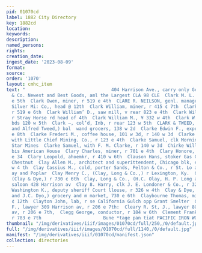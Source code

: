 ```yaml
---
pid: 01070cd
label: 1882 City Directory
key: 1882cd
location: 
keywords: 
description: 
named_persons: 
rights: 
creation_date: 
ingest_date: '2023-08-09'
format: 
source: 
order: '1070'
layout: cmhc_item
text: "                                404 Harrison Ave., carry only Geo, 6. Steele
  & Co. Newest and Best Goods, aml the Largest CLA 98 CLE  Clark M. L. Mrs., r 116
  e 5th  Clark Owen, miner, r 519 e 4th  CLARE R. NEILSON, genl. manager Chrysolite
  Silver Mi: Co,, head @ 12th  Clark William, miner, r 415 ¢ 7th  Clark William, miner,
  r 519 e 6th  Clark William’ D., saw mill, v rear 823 e 4th  Clark William J., miner,
  r Stray Horse rd head of 4th  Clark William M., ¥ 332 w 4th  Clark W. H. C., miner,
  bds 120 w 5th  Clark —, col’d, Inb, r rear 123 w 5th  CLARK & TWEED, (A. K. Clark
  and Alfred Tweed,) bal  wand grocers, 138 w 2d  Clarke Edwin F., expressman, r 503
  e 8th  Clarke Frederi M., coffee house, 101 w 3d, r 140 w 3d  Clarke Robert G.,
  with Little Chief Mining. Co., r 123 e 4th  Clarke Samuel, clk Morning and Evening
  Star Mines  Clarke Samuel, with F. M. Clarke, r 140 w 3d  Chirke William, barkpr,
  bis American House  Clary Charles, miner, r 701 e 4th  Clary Honore, saloon 149
  e 34  Clary Leopold, ahoemkr, r 410 w 6th  Clauson Hans, stoker Gas Co., r 145 w
  Chestnut  Clay Allen M., architect and superittendent, Chicago blk, e 5th, r 128
  w 4 th  Clay Cassius M., cold, porter Sands, Pelton & Co., r St. Lo ay bet Harrison
  ay and Poplar  Clay Menry C., (Clay, Long & Co.,) r Lexington, Ky.  Clay J. A.,
  (Clay & Dye,) r 730 ¢ 6th  Clay, Long & Co., (H.C. Olay, H. P. Long and J. G. Bedfor
  saloon 428 Harrison av  Clay 8. Harry, clk J. E. Londoner & Co., r 326 w 4th  Clay
  Washington K., deputy sheriff Court llouse, r 326 w 4th  Clay & Dye, GJ. A.’ Clay
  and J.C. Dyo,) grocery and m market, 730 e 6th  Claybourne Thomas, miner, r 716
  ¢ 12th  Clayton John, lab, r se California Gulch opp Grant Smelter  CLEARY NICHOLAS
  F., lawyer 309 Harrison av, r 206 e 7th:  Cleary R. St, J., lawyer 809 Harrison
  av, r 206 e 7th,  Clegg George, conductor, r 184 w 6th  Clement Frank B., miner,
  r 783 e 7th                       Bune *tage pan tiat PACIFIC IRON WOR "
thumbnail: "/img/derivatives/iiif/images/01070cd/full/250,/0/default.jpg"
full: "/img/derivatives/iiif/images/01070cd/full/1140,/0/default.jpg"
manifest: "/img/derivatives/iiif/01070cd/manifest.json"
collection: directories
---
```

